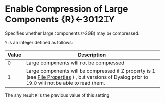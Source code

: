 <h1 class="heading"><span class="name">Enable Compression of Large Components</span> <span class="command">{R}←3012⌶Y</span></h1>

Specifies whether large components (>2GB) may be compressed.

`Y` is an integer defined as follows:

|Value|Description|
|---|---|
|0|Large components will not be compressed|
|1|Large components will be compressed if Z property is 1 (see [File Properties](https://help.dyalog.com/19.0/index.htm#Language/System%20Functions/fprops.htm#FileProperties) ) , but versions of Dyalog prior to 19.0 will not be able to read them.|

The shy result `R` is the previous value of this setting.

